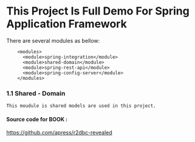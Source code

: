 # This Project Is Full Demo For Spring Application Framework

There are several modules as bellow: 
```aidl
    <modules>
      <module>spring-integration</module>
      <module>shared-domain</module>
      <module>spring-rest-api</module>
      <module>spring-config-server</module>
    </modules>
```

### 1.1 Shared - Domain
    This moudule is shared models are used in this project.

#### Source code for BOOK : 
https://github.com/apress/r2dbc-revealed
